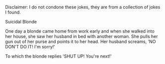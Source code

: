 Disclaimer: I do not condone these jokes, they are from a collection of jokes I found.

Suicidal Blonde

One day a blonde came home from work early and when she walked into her house, she saw her husband in bed with another woman. She pulls her gun out of her purse and points it to her head. Her husband screams, 'NO DON'T DO IT! I'm sorry!'

To which the blonde replies 'SHUT UP! You're next!'

